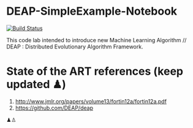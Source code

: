 # DEAP-SimpleExample-Notebook
[![Build Status](https://travis-ci.org/DEAP/deap.svg?branch=master)](https://travis-ci.org/DEAP/deap)

This code lab intended to introduce new Machine Learning Algorithm // DEAP : Distributed Evolutionary Algorithm Framework.

# State of the ART references (keep updated ♟)
1. http://www.jmlr.org/papers/volume13/fortin12a/fortin12a.pdf
2. https://github.com/DEAP/deap


♟♙
